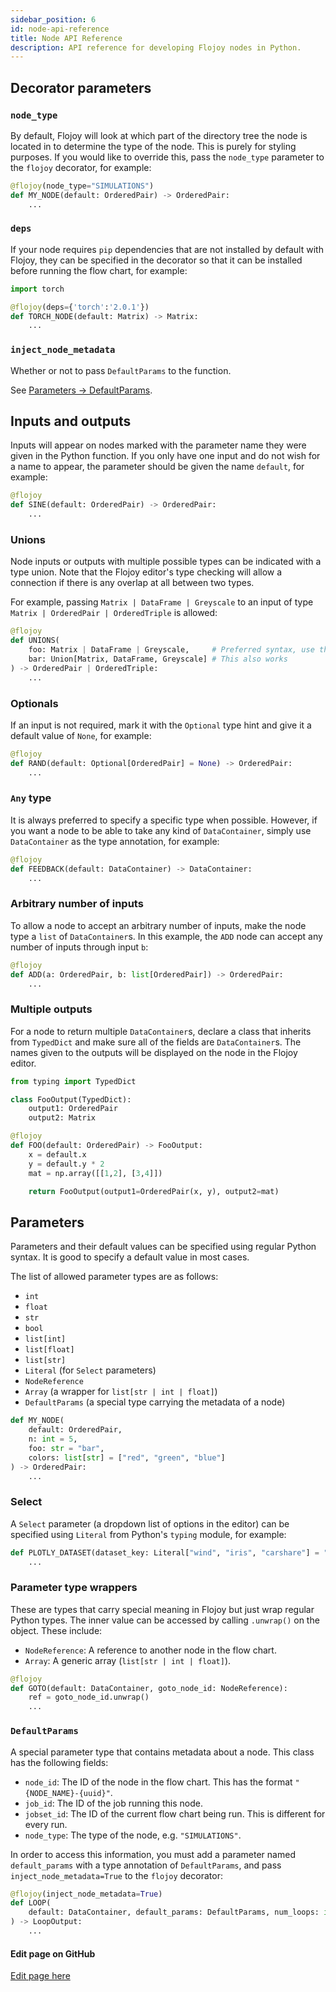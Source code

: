 ```yaml
---
sidebar_position: 6
id: node-api-reference
title: Node API Reference
description: API reference for developing Flojoy nodes in Python.
---
```


## Decorator parameters

### `node_type`

By default, Flojoy will look at which part of the directory tree the node is located in to determine the type of the node. This is purely for styling purposes. If you would like to override this, pass the `node_type` parameter to the `flojoy` decorator, for example:

```python
@flojoy(node_type="SIMULATIONS")
def MY_NODE(default: OrderedPair) -> OrderedPair:
    ...
```

### `deps`

If your node requires `pip` dependencies that are not installed by default with Flojoy, they can be specified in the decorator so that it can be installed before running the flow chart, for example:

```python
import torch

@flojoy(deps={'torch':'2.0.1'})
def TORCH_NODE(default: Matrix) -> Matrix:
    ...
```

### `inject_node_metadata`

Whether or not to pass `DefaultParams` to the function. 

See [Parameters -> DefaultParams](#defaultparams).

## Inputs and outputs

Inputs will appear on nodes marked with the parameter name they were given in the Python function. If you only have one input and do not wish for a name to appear, the parameter should be given the name `default`, for example:

```python
@flojoy
def SINE(default: OrderedPair) -> OrderedPair:
    ...
```

### Unions

Node inputs or outputs with multiple possible types can be indicated with a type union. Note that the Flojoy editor's type checking will allow a connection if there is any overlap at all between two types. 

For example, passing `Matrix | DataFrame | Greyscale` to an input of type `Matrix | OrderedPair | OrderedTriple` is allowed:

```python
@flojoy
def UNIONS(
    foo: Matrix | DataFrame | Greyscale,     # Preferred syntax, use this
    bar: Union[Matrix, DataFrame, Greyscale] # This also works
) -> OrderedPair | OrderedTriple:
    ...
```

### Optionals

If an input is not required, mark it with the `Optional` type hint and give it a default value of `None`, for example:

```python
@flojoy
def RAND(default: Optional[OrderedPair] = None) -> OrderedPair:
    ...
```

### `Any` type

It is always preferred to specify a specific type when possible. However, if you want a node to be able to take any kind of `DataContainer`, simply use `DataContainer` as the type annotation, for example:

```python
@flojoy
def FEEDBACK(default: DataContainer) -> DataContainer:
    ...
```

### Arbitrary number of inputs

To allow a node to accept an arbitrary number of inputs, make the node type a `list` of `DataContainer`s. In this example, the `ADD` node can accept any number of inputs through input `b`:

```python
@flojoy
def ADD(a: OrderedPair, b: list[OrderedPair]) -> OrderedPair:
    ...
```

### Multiple outputs

For a node to return multiple `DataContainer`s, declare a class that inherits from `TypedDict` and make sure all of the fields are `DataContainer`s. The names given to the outputs will be displayed on the node in the Flojoy editor.

```python
from typing import TypedDict

class FooOutput(TypedDict):
    output1: OrderedPair
    output2: Matrix

@flojoy
def FOO(default: OrderedPair) -> FooOutput:
    x = default.x
    y = default.y * 2
    mat = np.array([[1,2], [3,4]])

    return FooOutput(output1=OrderedPair(x, y), output2=mat)
```

## Parameters

Parameters and their default values can be specified using regular Python syntax. It is good to specify a default value in most cases. 

The list of allowed parameter types are as follows:

- `int`
- `float`
- `str`
- `bool`
- `list[int]`
- `list[float]`
- `list[str]`
- `Literal` (for `Select` parameters)
- `NodeReference`
- `Array` (a wrapper for `list[str | int | float]`)
- `DefaultParams` (a special type carrying the metadata of a node)

```python
def MY_NODE(
    default: OrderedPair,
    n: int = 5,
    foo: str = "bar",
    colors: list[str] = ["red", "green", "blue"]
) -> OrderedPair:
    ...
```

### Select

A `Select` parameter (a dropdown list of options in the editor) can be specified using `Literal` from Python's `typing` module, for example:

```python
def PLOTLY_DATASET(dataset_key: Literal["wind", "iris", "carshare"] = "wind"): -> DataFrame:
    ...
```

### Parameter type wrappers

These are types that carry special meaning in Flojoy but just wrap regular Python types. The inner value can be accessed by calling `.unwrap()` on the object. These include:

- `NodeReference`: A reference to another node in the flow chart.
- `Array`: A generic array (`list[str | int | float]`).

```python
@flojoy
def GOTO(default: DataContainer, goto_node_id: NodeReference):
    ref = goto_node_id.unwrap()
    ...
```

### `DefaultParams`

A special parameter type that contains metadata about a node. This class has the following fields:

- `node_id`: The ID of the node in the flow chart. This has the format `"{NODE_NAME}-{uuid}"`.
- `job_id`: The ID of the job running this node.
- `jobset_id`: The ID of the current flow chart being run. This is different for every run.
- `node_type`: The type of the node, e.g. `"SIMULATIONS"`.

In order to access this information, you must add a parameter named `default_params` with a type annotation of `DefaultParams`, and pass `inject_node_metadata=True` to the `flojoy` decorator:

```python
@flojoy(inject_node_metadata=True)
def LOOP(
    default: DataContainer, default_params: DefaultParams, num_loops: int = -1
) -> LoopOutput:
    ...
```
<SectionBreak />

[//]: # (Edit page on GitHub)

#### Edit page on GitHub

[Edit page here](https://github.com/flojoy-ai/docs/blob/main/docs/custom-nodes/node-api-reference.md)